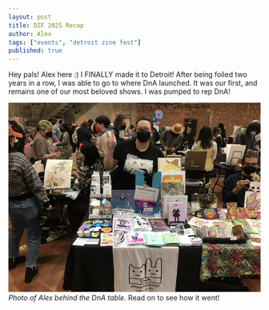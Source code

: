 ```yaml
---
layout: post
title: DZF 2025 Recap
author: Alex
tags: ["events", "detroit zine fest"]
published: true
---
```


Hey pals! Alex here :) I FINALLY made it to Detroit! After being foiled two years in a row, I was able to go to where DnA launched. It was our first, and remains one of our most beloved shows. I was pumped to rep DnA!

<a href="assets/img/post/25-5-14_dzfrecap_1.PNG"><img src="assets/img/post/25-5-14_dzfrecap_1.PNG"></a> 
*Photo of Alex behind the DnA table.*
Read on to see how it went!

<!--more-->
